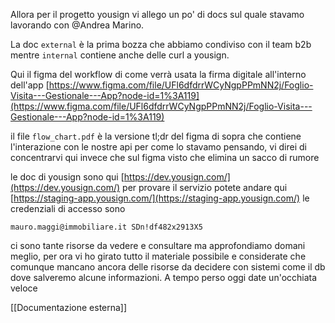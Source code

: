 Allora per il progetto yousign vi allego un po' di docs sul quale stavamo lavorando con @Andrea Marino.

La doc `external` è la prima bozza che abbiamo condiviso con il team b2b mentre `internal` contiene anche delle curl a yousign.

Qui il figma del workflow di come verrà usata la firma digitale all'interno dell'app [https://www.figma.com/file/UFl6dfdrrWCyNgpPPmNN2j/Foglio-Visita---Gestionale---App?node-id=1%3A119](https://www.figma.com/file/UFl6dfdrrWCyNgpPPmNN2j/Foglio-Visita---Gestionale---App?node-id=1%3A119)

il file `flow_chart.pdf` è la versione tl;dr del figma di sopra che contiene l'interazione con le nostre api per come lo stavamo pensando, vi direi di concentrarvi qui invece che sul figma visto che elimina un sacco di rumore

le doc di yousign sono qui [https://dev.yousign.com/](https://dev.yousign.com/) per provare il servizio potete andare qui [https://staging-app.yousign.com/](https://staging-app.yousign.com/) le credenziali di accesso sono

`mauro.maggi@immobiliare.it SDn!df482x2913X5`

ci sono tante risorse da vedere e consultare ma approfondiamo domani meglio, per ora vi ho girato tutto il materiale possibile e considerate che comunque mancano ancora delle risorse da decidere con sistemi come il db dove salveremo alcune informazioni. A tempo perso oggi date un'occhiata veloce


[[Documentazione esterna]]